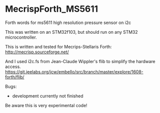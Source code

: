 # MecrispForth_MS5611
Forth words for ms5611 high resolution pressure sensor on i2c

This was written on an STM32f103, but should run on any STM32 microcontroller.

This is written and tested for Mecrips-Stellaris Forth: http://mecrisp.sourceforge.net/

And I used i2c.fs from Jean-Claude Wippler's flib to simplify the hardware access. https://git.jeelabs.org/jcw/embello/src/branch/master/explore/1608-forth/flib/

Bugs:
 - development currently not finished

Be aware this is very experimental code!
